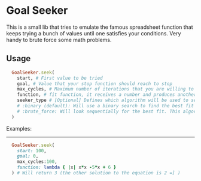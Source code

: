 Goal Seeker
==================

  This is a small lib that tries to emulate  the famous spreadsheet function that
keeps trying a bunch of values until one satisfies your conditions. Very handy to
brute force some math problems.


Usage
------------
```ruby
  GoalSeeker.seek(
    start, # First value to be tried
    goal, # Value that your stop function should reach to stop
    max_cycles, # Maximum number of iterations that you are willing to spend looking for the answer
    function, # fit function, it receives a number and produces another one that will be matched against the goal value
    seeker_type # [Optional] Defines which algorithm will be used to search for the goal value. Can be:
    # :binary (default): Will use a binary search to find the best fit
    # :brute_force: Will look sequentially for the best fit. This algorithm also receives a `step` value that defines the increment of each step, Default is set to 1.
  )
```

Examples:
_____________

```ruby
  GoalSeeker.seek(
    start: 100,
    goal: 0,
    max_cycles:100,
    function: lambda { |x| x*x -5*x + 6 }
  ) # Will return 3 (the other solution to the equation is 2 =] )
```
